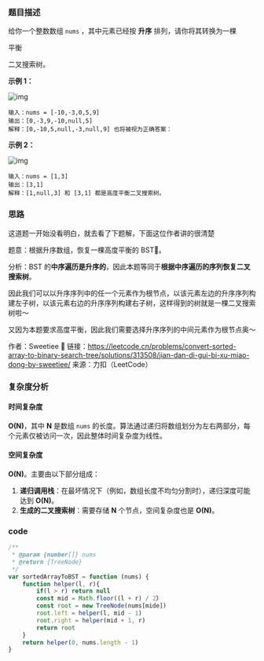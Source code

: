 ### 题目描述

给你一个整数数组 `nums` ，其中元素已经按 **升序** 排列，请你将其转换为一棵 

平衡

 二叉搜索树。



**示例 1：**

![img](https://assets.leetcode.com/uploads/2021/02/18/btree1.jpg)

```
输入：nums = [-10,-3,0,5,9]
输出：[0,-3,9,-10,null,5]
解释：[0,-10,5,null,-3,null,9] 也将被视为正确答案：
```

**示例 2：**

![img](https://assets.leetcode.com/uploads/2021/02/18/btree.jpg)

```
输入：nums = [1,3]
输出：[3,1]
解释：[1,null,3] 和 [3,1] 都是高度平衡二叉搜索树。
```

### 思路

这道题一开始没看明白，就去看了下题解，下面这位作者讲的很清楚



题意：根据升序数组，恢复一棵高度平衡的 BST🌲。

分析：BST 的**中序遍历是升序的**，因此本题等同于**根据中序遍历的序列恢复二叉搜索树**。

因此我们可以以升序序列中的任一个元素作为根节点，以该元素左边的升序序列构建左子树，以该元素右边的升序序列构建右子树，这样得到的树就是一棵二叉搜索树啦～ 

又因为本题要求高度平衡，因此我们需要选择升序序列的中间元素作为根节点奥～

作者：Sweetiee 🍬
链接：https://leetcode.cn/problems/convert-sorted-array-to-binary-search-tree/solutions/313508/jian-dan-di-gui-bi-xu-miao-dong-by-sweetiee/
来源：力扣（LeetCode）

### 复杂度分析

#### 时间复杂度

**O(N)**，其中 **N** 是数组 `nums` 的长度。算法通过递归将数组划分为左右两部分，每个元素仅被访问一次，因此整体时间复杂度为线性。

#### 空间复杂度

 **O(N)**。主要由以下部分组成：

1. **递归调用栈**：在最坏情况下（例如，数组长度不均匀分割时），递归深度可能达到 **O(N)**。
2. **生成的二叉搜索树**：需要存储 **N** 个节点，空间复杂度也是 **O(N)**。

### code

```javascript
/**
 * @param {number[]} nums
 * @return {TreeNode}
 */
var sortedArrayToBST = function (nums) {
    function helper(l, r){
        if(l > r) return null
        const mid = Math.floor((l + r) / 2）
        const root = new TreeNode(nums[mide])
        root.left = helper(l, mid - 1)
        root.right = helper(mid + 1, r)
        return root
    }
    return helper(0, nums.length - 1)
}
```





